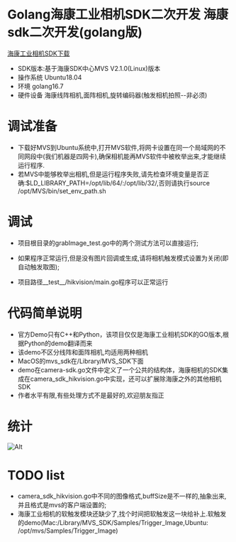 # Golang海康工业相机SDK二次开发 海康sdk二次开发(golang版)

[海康工业相机SDK下载](https://www.hikrobotics.com/cn/machinevision/service/download?module=0)

+ SDK版本:基于海康SDK中心MVS V2.1.0(Linux)版本
+ 操作系统 Ubuntu18.04
+ 环境 golang16.7
+ 硬件设备 海康线阵相机,面阵相机,旋转编码器(触发相机拍照--非必须)

# 调试准备

+ 下载好MVS到Ubuntu系统中,打开MVS软件,将网卡设置在同一个局域网的不同网段中(我们机器是四网卡),确保相机能再MVS软件中被枚举出来,才能继续运行程序.
+ 若MVS中能够枚举出相机,但是运行程序失败,请先检查环境变量是否正确:$LD_LIBRARY_PATH=/opt/lib/64/:/opt/lib/32/,否则请执行source /opt/MVS/bin/set_env_path.sh

# 调试

+ 项目根目录的grabImage_test.go中的两个测试方法可以直接运行;
+ 如果程序正常运行,但是没有图片回调或生成,请将相机触发模式设置为关闭(即自动触发取图);

+ 项目路径__test__/hikvision/main.go程序可以正常运行

# 代码简单说明

+ 官方Demo只有C++和Python，该项目仅仅是海康工业相机SDK的GO版本,根据Python的demo翻译而来
+ 该demo不区分线阵和面阵相机,均适用两种相机
+ MacOS的mvs_sdk在/Library/MVS_SDK下面
+ demo在camera-sdk.go文件中定义了一个公共的结构体，海康相机的SDK集成在camera_sdk_hikvision.go中实现，还可以扩展除海康之外的其他相机SDK
+ 作者水平有限,有些处理方式不是最好的,欢迎朋友指正

# 统计

![Alt](https://repobeats.axiom.co/api/embed/5eaf96a7329e3c8622dc77bd6065c6356306bd48.svg "Repobeats analytics image")

# TODO list

+ camera_sdk_hikvision.go中不同的图像格式,buffSize是不一样的,抽象出来,并且格式是mvs的客户端设置的;
+ 海康工业相机的软触发模块还缺少了,找个时间把软触发这一块给补上.软触发的demo(Mac:/Library/MVS_SDK/Samples/Trigger_Image,Ubuntu:
  /opt/mvs/Samples/Trigger_Image)